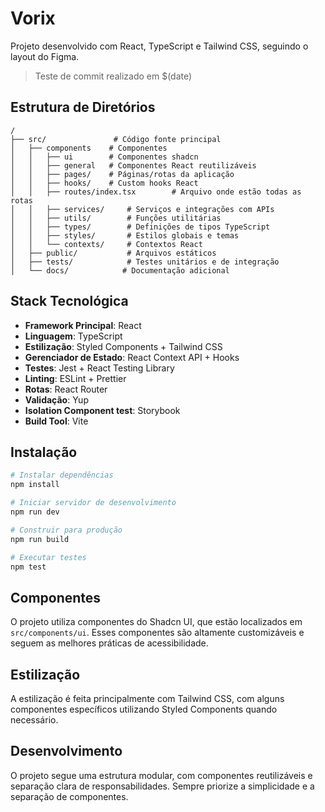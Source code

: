 # Vorix

Projeto desenvolvido com React, TypeScript e Tailwind CSS, seguindo o layout do Figma.

> Teste de commit realizado em $(date)

## Estrutura de Diretórios

```
/
├── src/               # Código fonte principal
│   ├── components    # Componentes    
│   │   ├── ui        # Componentes shadcn
│   │   ├── general   # Componentes React reutilizáveis
│   │   ├── pages/    # Páginas/rotas da aplicação
│   │   ├── hooks/    # Custom hooks React
│   │   ├── routes/index.tsx        # Arquivo onde estão todas as rotas
│   │   ├── services/     # Serviços e integrações com APIs
│   │   ├── utils/        # Funções utilitárias
│   │   ├── types/        # Definições de tipos TypeScript
│   │   ├── styles/       # Estilos globais e temas
│   │   └── contexts/     # Contextos React
│   ├── public/           # Arquivos estáticos
│   ├── tests/            # Testes unitários e de integração
│   └── docs/            # Documentação adicional
```

## Stack Tecnológica
- **Framework Principal**: React
- **Linguagem**: TypeScript
- **Estilização**: Styled Components + Tailwind CSS
- **Gerenciador de Estado**: React Context API + Hooks
- **Testes**: Jest + React Testing Library
- **Linting**: ESLint + Prettier
- **Rotas**: React Router
- **Validação**: Yup
- **Isolation Component test**: Storybook
- **Build Tool**: Vite

## Instalação

```bash
# Instalar dependências
npm install

# Iniciar servidor de desenvolvimento
npm run dev

# Construir para produção
npm run build

# Executar testes
npm test
```

## Componentes

O projeto utiliza componentes do Shadcn UI, que estão localizados em `src/components/ui`. Esses componentes são altamente customizáveis e seguem as melhores práticas de acessibilidade.

## Estilização

A estilização é feita principalmente com Tailwind CSS, com alguns componentes específicos utilizando Styled Components quando necessário.

## Desenvolvimento

O projeto segue uma estrutura modular, com componentes reutilizáveis e separação clara de responsabilidades. Sempre priorize a simplicidade e a separação de componentes. 